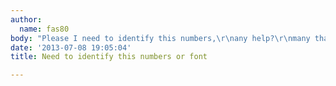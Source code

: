 ```yaml
---
author:
  name: fas80
body: "Please I need to identify this numbers,\r\nany help?\r\nmany thanks[img:sites/default/files/old-images/NUMBERS_6109.jpg]"
date: '2013-07-08 19:05:04'
title: Need to identify this numbers or font

---
```


